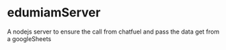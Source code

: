 # edumiamServer
A nodejs server to ensure the call from chatfuel and pass the data get from a googleSheets

